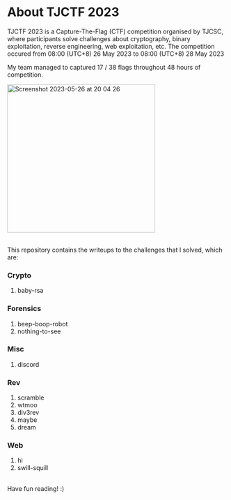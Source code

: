 # About TJCTF 2023

TJCTF 2023 is a Capture-The-Flag (CTF) competition organised by TJCSC, where participants solve challenges about cryptography, binary exploitation, reverse engineering, web exploitation, etc. 
The competition occured from 08:00 (UTC+8) 26 May 2023 to 08:00 (UTC+8) 28 May 2023<br/>

My team managed to captured 17 / 38 flags throughout 48 hours of competition.<br/>

<img width="340" alt="Screenshot 2023-05-26 at 20 04 26" src="https://github.com/hollowcrust/TJCTF-2023/assets/72879387/625991e2-0cdc-498a-bb9c-902ae261efbb"><br/><br/>

This repository contains the writeups to the challenges that I solved, which are:<br/>

### Crypto
  1. baby-rsa

### Forensics
  1. beep-boop-robot
  2. nothing-to-see

### Misc
  1. discord

### Rev
  1. scramble
  2. wtmoo
  3. div3rev
  4. maybe
  5. dream

### Web
  1. hi
  2. swill-squill
<br/>
Have fun reading! :)
